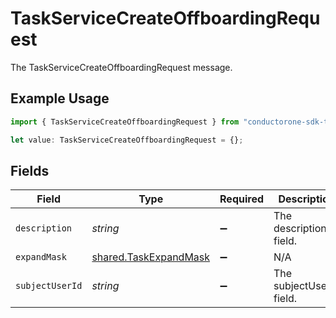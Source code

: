 # TaskServiceCreateOffboardingRequest

The TaskServiceCreateOffboardingRequest message.

## Example Usage

```typescript
import { TaskServiceCreateOffboardingRequest } from "conductorone-sdk-typescript/sdk/models/shared";

let value: TaskServiceCreateOffboardingRequest = {};
```

## Fields

| Field                                                                 | Type                                                                  | Required                                                              | Description                                                           |
| --------------------------------------------------------------------- | --------------------------------------------------------------------- | --------------------------------------------------------------------- | --------------------------------------------------------------------- |
| `description`                                                         | *string*                                                              | :heavy_minus_sign:                                                    | The description field.                                                |
| `expandMask`                                                          | [shared.TaskExpandMask](../../../sdk/models/shared/taskexpandmask.md) | :heavy_minus_sign:                                                    | N/A                                                                   |
| `subjectUserId`                                                       | *string*                                                              | :heavy_minus_sign:                                                    | The subjectUserId field.                                              |